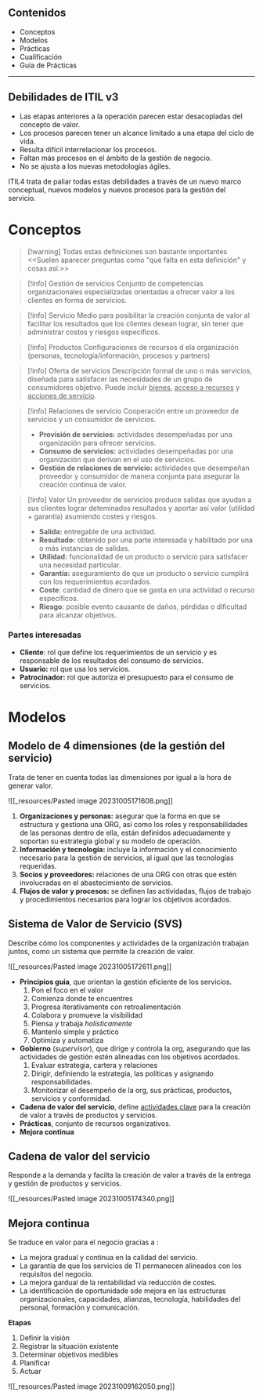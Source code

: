 ## Contenidos
- Conceptos
- Modelos
- Prácticas
- Cualificación
- Guía de Prácticas
---
## Debilidades de ITIL v3
- Las etapas anteriores a la operación parecen estar desacopladas del concepto
de valor.
- Los procesos parecen tener un alcance limitado a una etapa del ciclo de vida.
- Resulta difícil interrelacionar los procesos.
- Faltan más procesos en el ámbito de la gestión de negocio.
- No se ajusta a los nuevas metodologías ágiles.

ITIL4 trata de paliar todas estas debilidades a través de un nuevo marco conceptual, nuevos modelos y nuevos procesos para la gestión del servicio.

# Conceptos
> [!warning] Todas estas definiciones son bastante importantes
> <<Suelen aparecer preguntas como "qué falta en esta definición" y cosas así.>>

> [!info] Gestión de servicios
> Conjunto de competencias organizacionales especializadas orientadas a ofrecer valor a los clientes en forma de servicios.

> [!info] Servicio
> Medio para posibilitar la creación conjunta de valor al facilitar los resultados que los clientes desean lograr, sin tener que administrar costos y riesgos específicos.
>

> [!info] Productos
> Configuraciones de recursos d ela organización (personas, tecnología/información, procesos y partners)

> [!info] Oferta de servicios
> Descripción formal de uno o más servicios, diseñada para satisfacer las necesidades de un grupo de consumidores objetivo. Puede incluir <u>bienes</u>, <u>acceso a recursos</u> y <u>acciones de servicio</u>.

> [!info] Relaciones de servicio
> Cooperación entre un proveedor de servicios y un consumidor de servicios.
> - **Provisión de servicios:** actividades desempeñadas por una organización para ofrecer servicios.
> - **Consumo de servicios:** actividades desempeñadas por una organización que derivan en el uso de servicios.
> - **Gestión de relaciones de servicio:** actividades que desempeñan proveedor y consumidor de manera conjunta para asegurar la creación continua de valor.

> [!info] Valor
> Un proveedor de servicios produce salidas que ayudan a sus clientes lograr deteminados resultados y aportar así valor (utilidad + garantía) asumiendo costes y riesgos.
> - **Salida:** entregable de una actividad.
> - **Resultado:** obtenido por una parte interesada y habilitado por una o más instancias de salidas.
> - **Utilidad:** funcionalidad de un producto o servicio para satisfacer una necesidad particular.
> - **Garantía:** aseguramiento de que un producto o servicio cumplirá con los requerimientos acordados.
> - **Coste**: cantidad de dinero que se gasta en una actividad o recurso específicos.
> - **Riesgo**: posible evento causante de daños, pérdidas o dificultad para alcanzar objetivos.

### Partes interesadas
- **Cliente**: rol que define los requerimientos de un servicio y es responsable de los resultados del consumo de servicios.
- **Usuario:** rol que usa los servicios.
- **Patrocinador:** rol que autoriza el presupuesto para el consumo de servicios.

# Modelos

## Modelo de 4 dimensiones (de la gestión del servicio)
Trata de tener en cuenta todas las dimensiones por igual a la hora de generar valor.

![[_resources/Pasted image 20231005171608.png]]

1. **Organizaciones y personas:** asegurar que la forma en que se estructura y gestiona una ORG, así como los roles y responsabilidades de las personas dentro de ella, están definidos adecuadamente y soportan su estrategia global y su modelo de operación.
2. **Información y tecnología:** incluye la información y el conocimiento necesario para la gestión de servicios, al igual que las tecnologías requeridas.
3. **Socios y proveedores:** relaciones de una ORG con otras que estén involucradas en el abastecimiento de servicios.
4. **Flujos de valor y procesos:** se definen las actividadas, flujos de trabajo y procedimientos necesarios para lograr los objetivos acordados.

## Sistema de Valor de Servicio (SVS)
Describe cómo los componentes y actividades de la organización trabajan juntos, como un sistema que permite la creación de valor.

![[_resources/Pasted image 20231005172611.png]]

- **Principios guía**, que orientan la gestión eficiente de los servicios.
	1. Pon el foco en el valor
	2. Comienza donde te encuentres
	3. Progresa iterativamente con retroalimentación
	4. Colabora y promueve la visibilidad
	5. Piensa y trabaja *holísticamente*
	6. Mantenlo simple y práctico
	7. Optimiza y automatiza
- **Gobierno** (*supervisor*), que dirige y controla la org, asegurando que las actividades de gestión estén alineadas con los objetivos acordados.
	1. Evaluar estrategia, cartera y relaciones
	2. Dirigir, definiendo la estrategia, las políticas y asignando responsabilidades.
	3. Monitorizar el desempeño de la org, sus prácticas, productos, servicios y conformidad.
- **Cadena de valor del servicio**, define <u>actividades clave</u> para la creación de valor a través de productos y servicios.
- **Prácticas**, conjunto de recursos organizativos.
- **Mejora continua**

## Cadena de valor del servicio
Responde a la demanda y facilta la creación de valor a través de la entrega y gestión de productos y servicios.

![[_resources/Pasted image 20231005174340.png]]

## Mejora continua
Se traduce en valor para el negocio gracias a :
- La mejora gradual y continua en la calidad del servicio.
- La garantía de que los servicios de TI permanecen alineados con los requisitos del negocio.
- La mejora gardual de la rentabilidad vía reducción de costes.
- La identificación de oportunidade sde mejora en las estructuras organizacionales, capacidades, alianzas, tecnología, habilidades del personal, formación y comunicación.

**Etapas**
1. Definir la visión
2. Registrar la situación existente
3. Determinar objetivos medibles
4. Planificar
5. Actuar

![[_resources/Pasted image 20231009162050.png]]